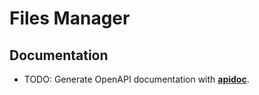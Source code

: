 # Files Manager



## Documentation

+ TODO: Generate OpenAPI documentation with [**apidoc**](https://www.npmjs.com/package/apidoc).
